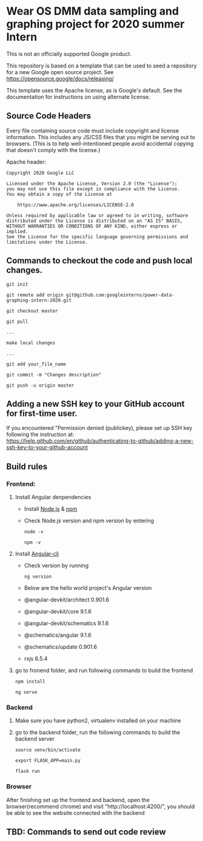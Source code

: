 # Wear OS DMM data sampling and graphing project for 2020 summer Intern

This is not an officially supported Google product.

This repository is based on a template that can be used to seed a repository for a
new Google open source project. See https://opensource.google/docs/releasing/

This template uses the Apache license, as is Google's default.  See the
documentation for instructions on using alternate license.
## Source Code Headers

Every file containing source code must include copyright and license
information. This includes any JS/CSS files that you might be serving out to
browsers. (This is to help well-intentioned people avoid accidental copying that
doesn't comply with the license.)

Apache header:

    Copyright 2020 Google LLC

    Licensed under the Apache License, Version 2.0 (the "License");
    you may not use this file except in compliance with the License.
    You may obtain a copy of the License at

        https://www.apache.org/licenses/LICENSE-2.0

    Unless required by applicable law or agreed to in writing, software
    distributed under the License is distributed on an "AS IS" BASIS,
    WITHOUT WARRANTIES OR CONDITIONS OF ANY KIND, either express or implied.
    See the License for the specific language governing permissions and
    limitations under the License.

## Commands to checkout the code and push local changes.
    git init

    git remote add origin git@github.com:googleinterns/power-data-graphing-intern-2020.git

    git checkout master

    git pull

    ...

    make local changes

    ...

    git add your_file_name

    git commit -m "Changes description"

    git push -u origin master

## Adding a new SSH key to your GitHub account for first-time user.

If you encountered "Permission denied (publickey), please set up SSH key following the instruction at:
https://help.github.com/en/github/authenticating-to-github/adding-a-new-ssh-key-to-your-github-account

## Build rules
### Frontend:
1. Install Angular denpendencies
    * Install [Node.js](https://nodejs.org/en/download/) & [npm](https://www.npmjs.com/get-npm)
    * Check Node.js version and npm version by entering

      `node -v`

      `npm -v`
2. Install [Angular-cli](https://cli.angular.io/)
    * Check version by running
    
      `ng version`
    * Below are the hello world project's Angular version
    * @angular-devkit/architect    0.901.6
    * @angular-devkit/core         9.1.6
    * @angular-devkit/schematics   9.1.6
    * @schematics/angular          9.1.6
    * @schematics/update           0.901.6
    * rxjs                         6.5.4

3. go to fronend folder, and run following commands to build the frontend

    `npm install`

    `ng serve`

### Backend
1. Make sure you have python2, virtualenv installed on your machine
2. go to the backend folder, run the following commands to build the backend server

    `source venv/bin/activate`

    `export FLASK_APP=main.py`

    `flask run`

### Browser
After finishing set up the frontend and backend, open the browser(recommend chrome) and visit "http://localhost:4200/", you should be able to see the website connected with the backend

## TBD: Commands to send out code review

